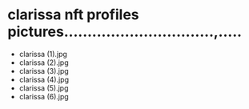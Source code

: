 # clarissa nft profiles pictures................................,.....
- clarissa (1).jpg
- clarissa (2).jpg
- clarissa (3).jpg
- clarissa (4).jpg
- clarissa (5).jpg
- clarissa (6).jpg
